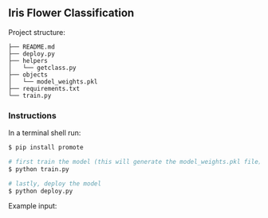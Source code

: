 ## Iris Flower Classification

Project structure:

```
├── README.md
├── deploy.py
├── helpers
│   └── getclass.py
├── objects
│   └── model_weights.pkl
├── requirements.txt
└── train.py
```

### Instructions

In a terminal shell run:

```bash
$ pip install promote

# first train the model (this will generate the model_weights.pkl file)
$ python train.py

# lastly, deploy the model
$ python deploy.py
```

Example input:



